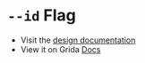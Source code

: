 # `--id` Flag

- Visit the [design documentation](../docs/--id.md)
- View it on Grida [Docs](https://grida.co/docs/flags/--id)
